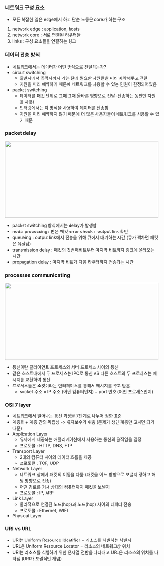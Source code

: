 ### 네트워크 구성 요소
- 모든 복잡한 일은 edge에서 하고 단순 노동은 core가 하는 구조
1. network edge : application, hosts
2. network core : 서로 연결된 라우터들
3. links : 구성 요소들을 연결하는 링크

### 데이터 전송 방식
- 네트워크에서는 데이터가 어떤 방식으로 전달되는가?
- circuit switching
  - 출발지에서 목적지까지 가는 길에 필요한 자원들을 미리 예약해두고 전달
  - 자원을 미리 예약하기 때문에 네트워크를 사용할 수 있는 인원이 한정되어있음
- packet switching
  - 데이터를 패킷 단위로 그때 그때 올바른 방향으로 전달 (전송하는 동안만 자원을 사용)
  - 인터넷에서는 이 방식을 사용하여 데이터를 전송함
  - 자원을 미리 예약하지 않기 때문에 더 많은 사용자들이 네트워크를 사용할 수 있기 때문

### packet delay
<img src="https://user-images.githubusercontent.com/49056225/114342653-2b138a80-9b97-11eb-8152-5a4f0c7cc04c.png" width="500" height="250"><br>
- packet switching 방식에서는 delay가 발생함
- nodal processing : 받은 패킷 error check + output link 확인
- queueing : output link에서 전송을 위해 큐에서 대기하는 시간 (큐가 꽉차면 패킷은 유실됨)
- transmission delay : 패킷의 첫번째비트부터 마지막 비트까지 링크에 올라오는 시간
- propagation delay : 마지막 비트가 다음 라우터까지 전송되는 시간

### processes communicating
<img src="https://user-images.githubusercontent.com/49056225/114344192-5481e580-9b9a-11eb-81fa-790746ff6601.png" width="500" height="250"><br>
- 통신이란 클라이언트 프로세스와 서버 프로세스 사이의 통신
- 같은 호스트내에서 두 프로세스는 IPC로 통신 VS 다른 호스트의 두 프로세스는 메시지를 교환하여 통신
- 프로세스들은 **소켓**이라는 인터페이스를 통해서 메시지를 주고 받음
  - socket 주소 = IP 주소 (어떤 컴퓨터인지) + port 번호 (어떤 프로세스인지)

### OSI 7 layer
- 네트워크에서 일어나는 통신 과정을 7단계로 나누어 정한 표준
- 계층화 + 계층 간의 독립성 -> 유지보수가 쉬움 (문제가 생긴 계층만 고치면 되기 때문)
- Application Layer
  - 유저에게 제공되는 애플리케이션에서 사용하는 통신의 움직임을 결정
  - 프로토콜 : HTTP, DNS, FTP
- Transport Layer
  - 2대의 컴퓨터 사이의 데이터 흐름을 제공
  - 프로토콜 : TCP, UDP
- Network Layer
  - 네트워크 상에서 패킷의 이동을 다룸 (패킷을 어느 방향으로 보낼지 정하고 해당 방향으로 전송)
  - 어떤 경로를 거쳐 상대의 컴퓨터까지 패킷을 보낼지
  - 프로토콜 : IP, ARP
- Link Layer
  - 물리적으로 연결된 노드(hop)과 노드(hop) 사이의 데이터 전송
  - 프로토콜 : Ethernet, WIFI
- Physical Layer

### URI vs URL
- URI는 Uniform Resource Identifier = 리소스를 식별하는 식별자
- URL은 Uniform Resource Locator = 리소스의 네트워크상 위치
- URI는 리소스를 식별하기 위한 문자열 전반을 나타내고 URL은 리소스의 위치를 나타냄 (URI가 포괄적인 개념)
